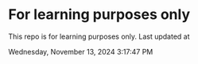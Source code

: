 # For learning purposes only
This repo is for learning purposes only.
Last updated at

Wednesday, November 13, 2024 3:17:47 PM

